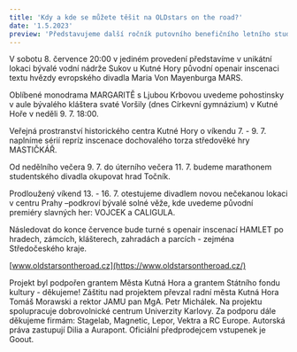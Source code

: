 ```yaml
---
title: 'Kdy a kde se můžete těšit na OLDstars on the road?'
date: '1.5.2023'
preview: 'Představujeme další ročník putovního benefičního letního studentského projektu. Co, kde a kdy vás vlastně letos čeká?...'
---
```

V sobotu 8. července 20:00 v jediném provedení představíme v unikátní lokaci bývalé vodní nádrže Sukov u Kutné Hory původní openair inscenaci textu hvězdy evropského divadla Maria Von Mayenburga MARS. 

Oblíbené monodrama MARGARITĚ s Ljubou Krbovou uvedeme pohostinsky  v aule bývalého kláštera svaté Voršily (dnes Církevní gymnázium) v Kutné Hoře v neděli 9. 7. 18:00. 

Veřejná prostranství historického centra Kutné Hory o víkendu 7. - 9. 7. naplníme sérií repríz inscenace dochovalého torza středověké hry MASTIČKÁŘ.

Od nedělního večera 9. 7. do úterního večera 11. 7. budeme marathonem studentského divadla okupovat hrad Točník. 

Prodloužený víkend 13. - 16. 7. otestujeme divadlem novou nečekanou lokaci v centru Prahy –podkroví bývalé solné věže, kde uvedeme původní premiéry slavných her: VOJCEK a CALIGULA. 

Následovat do konce července bude turné s openair inscenací HAMLET po hradech, zámcích, klášterech, zahradách a parcích - zejména Středočeského kraje.

[www.oldstarsontheroad.cz](https://www.oldstarsontheroad.cz/)

Projekt byl podpořen grantem Města Kutná Hora a grantem Státního fondu kultury - děkujeme! Záštitu nad projektem převzal radní města Kutná Hora Tomáš Morawski a rektor JAMU pan MgA. Petr Michálek. Na projektu spolupracuje dobrovolnické centrum Univerzity Karlovy. Za podporu dále děkujeme firmám: Stagelab, Magnetic, Lepor, Vektra a RC Europe. Autorská práva zastupují Dilia a Aurapont. Oficiální předprodejcem vstupenek je Goout.
